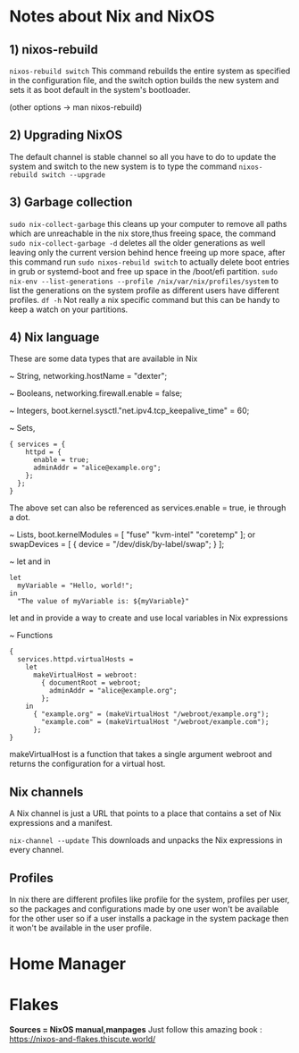 # Notes about Nix and NixOS

## 1) nixos-rebuild

```nixos-rebuild switch``` This command rebuilds the entire system as specified in the configuration file, and the switch option builds the new system and sets it as boot default in the system's bootloader.

(other options -> man nixos-rebuild)


## 2) Upgrading NixOS

The default channel is stable channel so all you have to do to update the system and switch to the new system is to type the command ```nixos-rebuild switch --upgrade```

## 3) Garbage collection

```sudo nix-collect-garbage``` this cleans up your computer to remove all paths which are unreachable in the nix store,thus freeing space, the command ```sudo nix-collect-garbage -d``` deletes all the older generations as well leaving only the current version behind hence freeing up more space, after this command run
```sudo nixos-rebuild switch``` to actually delete boot entries in grub or systemd-boot and free up space in the /boot/efi partition.
```sudo nix-env --list-generations --profile /nix/var/nix/profiles/system``` to list the generations on the system profile as different users have different profiles.
```df -h```  Not really a nix specific command but this can be handy to keep a watch on your partitions.

## 4) Nix language

These  are some data types that are available in Nix

~ String, networking.hostName = "dexter";

~ Booleans, networking.firewall.enable = false;

~ Integers, boot.kernel.sysctl."net.ipv4.tcp_keepalive_time" = 60;

~ Sets, 
```
{ services = {
    httpd = {
      enable = true;
      adminAddr = "alice@example.org";
    };
  };
}
```
The above set can also be referenced as services.enable = true, ie through a dot.

~ Lists, boot.kernelModules = [ "fuse" "kvm-intel" "coretemp" ]; or swapDevices = [ { device = "/dev/disk/by-label/swap"; } ];

~ let and in
```
let
  myVariable = "Hello, world!";
in
  "The value of myVariable is: ${myVariable}"
```

let and in provide a way to create and use local variables in Nix expressions

~ Functions 
```
{
  services.httpd.virtualHosts =
    let
      makeVirtualHost = webroot:
        { documentRoot = webroot;
          adminAddr = "alice@example.org";
        };
    in
      { "example.org" = (makeVirtualHost "/webroot/example.org");
        "example.com" = (makeVirtualHost "/webroot/example.com");
      };
}
```
makeVirtualHost is a function that takes a single argument webroot and returns the configuration for a virtual host.

## Nix channels 

A Nix channel is just a URL that points to a place that contains a set of Nix expressions and a manifest.

```nix-channel --update```  This downloads and unpacks the Nix expressions in every channel.

## Profiles

In nix there are different profiles like profile for the system, profiles per user, so the packages and configurations made by one user won't be available for the other user so if a user installs a package in the system package then it won't be available in the user profile.

# Home Manager


# Flakes


**Sources = NixOS manual,manpages**
Just follow this amazing book : https://nixos-and-flakes.thiscute.world/
